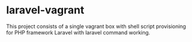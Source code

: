 # laravel-vagrant
This project consists of a single vagrant box with shell script provisioning for PHP framework Laravel with laravel command working.
